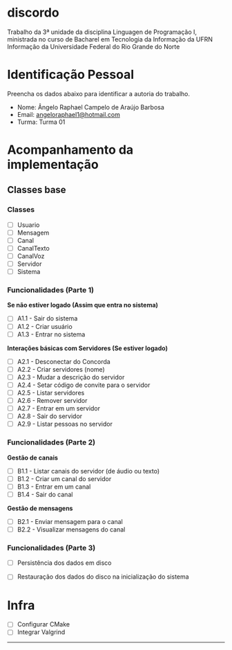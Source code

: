 # discordo
Trabalho da 3ª unidade da disciplina Linguagen de Programação I, ministrada no curso de Bacharel em Tecnologia da Informação da UFRN Informação da Universidade Federal do Rio Grande do Norte 

# Identificação Pessoal

Preencha os dados abaixo para identificar a autoria do trabalho.

- Nome: Ângelo Raphael Campelo de Araújo Barbosa
- Email: angeloraphael1@hotmail.com
- Turma: Turma 01

# Acompanhamento da implementação

## Classes base 

### Classes
- [ ] Usuario
- [ ] Mensagem
- [ ] Canal 
- [ ] CanalTexto
- [ ] CanalVoz
- [ ] Servidor
- [ ] Sistema

### Funcionalidades (Parte 1)

**Se não estiver logado (Assim que entra no sistema)**

- [ ] A1.1 - Sair do sistema
- [ ] A1.2 - Criar usuário
- [ ] A1.3 - Entrar no sistema

**Interações básicas com Servidores (Se estiver logado)**

- [ ] A2.1 - Desconectar do Concorda
- [ ] A2.2 - Criar servidores (nome)
- [ ] A2.3 - Mudar a descrição do servidor
- [ ] A2.4 - Setar código de convite para o servidor
- [ ] A2.5 - Listar servidores
- [ ] A2.6 - Remover servidor
- [ ] A2.7 - Entrar em um servidor
- [ ] A2.8 - Sair do servidor
- [ ] A2.9 - Listar pessoas no servidor

### Funcionalidades (Parte 2)

**Gestão de canais**

- [ ] B1.1 - Listar canais do servidor (de áudio ou texto)
- [ ] B1.2 - Criar um canal do servidor 
- [ ] B1.3 - Entrar em um canal
- [ ] B1.4 - Sair do canal

**Gestão de mensagens**

- [ ] B2.1 - Enviar mensagem para o canal
- [ ] B2.2 - Visualizar mensagens do canal

### Funcionalidades (Parte 3)

- [ ] Persistência dos dados em disco
- [ ] Restauração dos dados do disco na inicialização do sistema


# Infra

- [ ] Configurar CMake
- [ ] Integrar Valgrind 

--------


